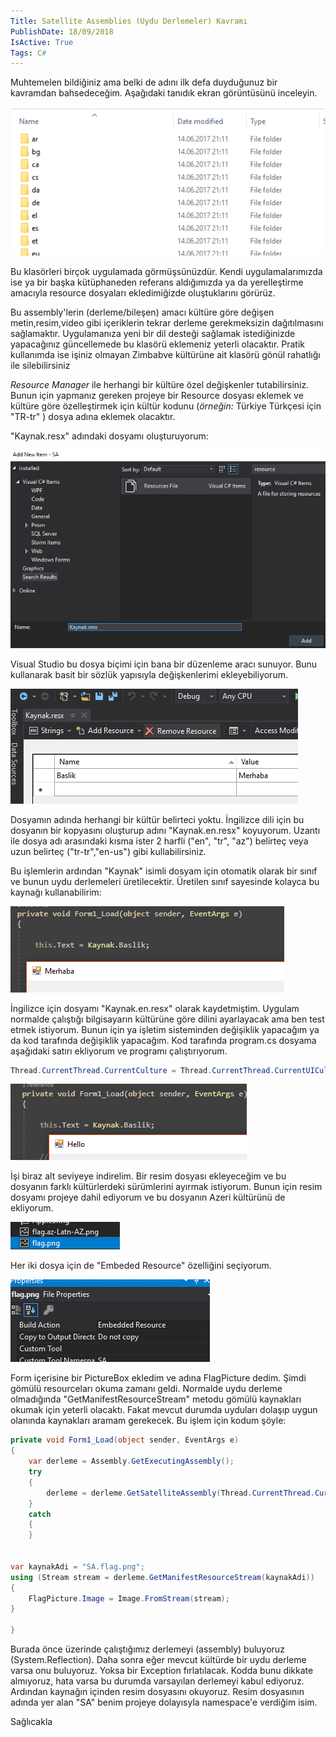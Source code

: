 ```yaml
---
Title: Satellite Assemblies (Uydu Derlemeler) Kavramı
PublishDate: 18/09/2018
IsActive: True
Tags: C#
---
```



Muhtemelen bildiğiniz ama belki de adını ilk defa duyduğunuz bir kavramdan bahsedeceğim. Aşağıdaki tanıdık ekran görüntüsünü inceleyin.


![sa1.PNG](media/SatelliteAssemblies/sa1.PNG)

Bu klasörleri birçok uygulamada görmüşsünüzdür. Kendi uygulamalarımızda ise ya bir başka kütüphaneden referans aldığımızda ya da yerelleştirme amacıyla resource dosyaları ekledimiğizde oluştuklarını görürüz.

Bu assembly'lerin (derleme/bileşen) amacı kültüre göre değişen metin,resim,video gibi içeriklerin tekrar derleme gerekmeksizin dağıtılmasını sağlamaktır. Uygulamanıza yeni bir dil desteği sağlamak istediğinizde yapacağınız güncellemede bu klasörü eklemeniz yeterli olacaktır. Pratik kullanımda ise işiniz olmayan Zimbabve kültürüne ait klasörü gönül rahatlığı ile silebilirsiniz

_Resource Manager_ ile herhangi bir kültüre özel değişkenler tutabilirsiniz. Bunun için yapmanız gereken projeye bir Resource dosyası eklemek ve kültüre göre özelleştirmek için kültür kodunu (_örneğin:_ Türkiye Türkçesi için "TR-tr" ) dosya adına eklemek olacaktır.

"Kaynak.resx" adındaki dosyamı oluşturuyorum:

![sa2.PNG](media/SatelliteAssemblies/sa2.PNG)

Visual Studio bu dosya biçimi için bana bir düzenleme aracı sunuyor. Bunu kullanarak basit bir sözlük yapısıyla değişkenlerimi ekleyebiliyorum.

![sa3.PNG](media/SatelliteAssemblies/sa3.PNG)

Dosyamın adında herhangi bir kültür belirteci yoktu. İngilizce dili için bu dosyanın bir kopyasını oluşturup adını "Kaynak.en.resx" koyuyorum. Uzantı ile dosya adı arasındaki kısma ister 2 harfli ("en", "tr", "az") belirteç veya uzun belirteç ("tr-tr","en-us") gibi kullabilirsiniz.

Bu işlemlerin ardından "Kaynak" isimli dosyam için otomatik olarak bir sınıf ve bunun uydu derlemeleri üretilecektir. Üretilen sınıf sayesinde kolayca bu kaynağı kullanabilirim:

![sa4.PNG](media/SatelliteAssemblies/sa4.PNG)

İngilizce için dosyamı "Kaynak.en.resx" olarak kaydetmiştim. Uygulam normalde çalıştığı bilgisayarın kültürüne göre dilini ayarlayacak ama ben test etmek istiyorum. Bunun için ya işletim sisteminden değişiklik yapacağım ya da kod tarafında değişiklik yapacağım. Kod tarafında program.cs dosyama aşağıdaki satırı ekliyorum ve programı çalıştırıyorum.


```csharp
Thread.CurrentThread.CurrentCulture = Thread.CurrentThread.CurrentUICulture = CultureInfo.GetCultureInfo("en");
```




![sa5.PNG](media/SatelliteAssemblies/sa5.PNG)

İşi biraz alt seviyeye indirelim. Bir resim dosyası ekleyeceğim ve bu dosyanın farklı kültürlerdeki sürümlerini ayırmak istiyorum. Bunun için resim dosyamı projeye dahil ediyorum ve bu dosyanın Azeri kültürünü de ekliyorum.

![sa6.PNG](media/SatelliteAssemblies/sa6.PNG)

Her iki dosya için de "Embeded Resource" özelliğini seçiyorum.

![sa7.PNG](media/SatelliteAssemblies/sa7.PNG)

Form içerisine bir PictureBox ekledim ve adına FlagPicture dedim. Şimdi gömülü resourceları okuma zamanı geldi. Normalde uydu derleme olmadığında "GetManifestResourceStream" metodu gömülü kaynakları okumak için yeterli olacaktı. Fakat mevcut durumda uyduları dolaşıp uygun olanında kaynakları aramam gerekecek. Bu işlem için kodum şöyle:


```csharp
private void Form1_Load(object sender, EventArgs e)
{
    var derleme = Assembly.GetExecutingAssembly();
    try
    {
        derleme = derleme.GetSatelliteAssembly(Thread.CurrentThread.CurrentCulture);
    }
    catch
    {
    }

 
var kaynakAdi = "SA.flag.png";
using (Stream stream = derleme.GetManifestResourceStream(kaynakAdi))
{
    FlagPicture.Image = Image.FromStream(stream);
}
 
}
```

Burada önce üzerinde çalıştığımız derlemeyi (assembly) buluyoruz (System.Reflection). Daha sonra eğer mevcut kültürde bir uydu derleme varsa onu buluyoruz. Yoksa bir Exception fırlatılacak. Kodda bunu dikkate almıyoruz, hata varsa bu durumda varsayılan derlemeyi kabul ediyoruz. Ardından kaynağın içinden resim dosyasını okuyoruz. Resim dosyasının adında yer alan "SA" benim projeye dolayısyla namespace'e verdiğim isim.

Sağlıcakla
